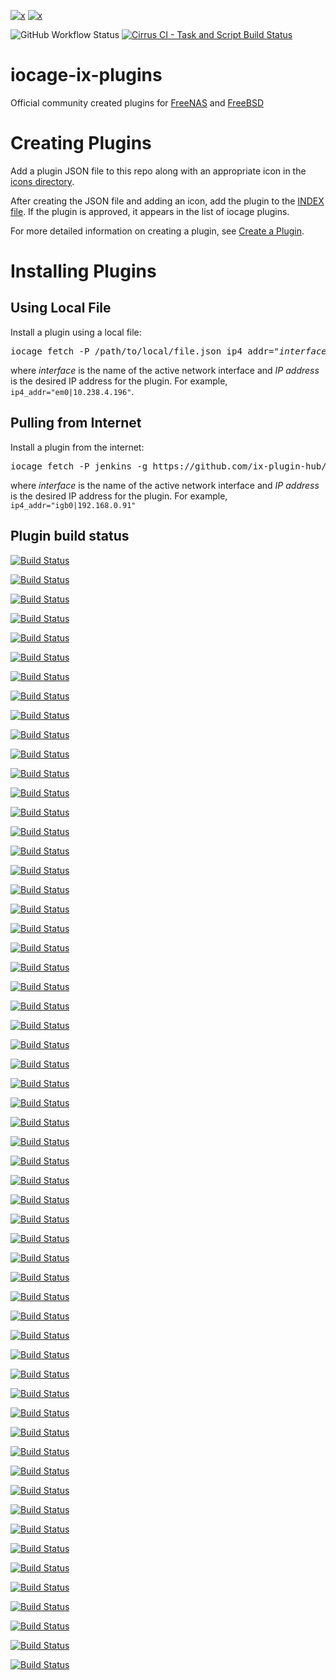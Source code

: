 [plugins-shield]:https://img.shields.io/badge/TrueNAS%20CORE-Community%20Plugins-blue?logo=TrueNAS&style=for-the-badge
[plugins-link]:https://www.truenas.com/plugins/
[release-shield]:https://img.shields.io/badge/Default%20Branch-12.2--RELEASE-blue?logo=FreeBSD&logoColor=red&style=for-the-badge
[release-link]:https://www.freebsd.org/releases/12.2R/relnotes/

[![x][plugins-shield]][plugins-link] [![x][release-shield]][release-link]

![GitHub Workflow Status](https://img.shields.io/github/workflow/status/ix-plugin-hub/iocage-plugin-index/Validate%20JSONs?label=Validate%20JSONs&logo=github&style=for-the-badge)
[![Cirrus CI - Task and Script Build Status](https://img.shields.io/cirrus/github/ix-plugin-hub/iocage-plugin-index?label=Install%20test&logo=cirrus-ci&logoColor=green&style=for-the-badge)](https://cirrus-ci.com/github/ix-plugin-hub/iocage-plugin-index/master)

# iocage-ix-plugins
Official community created plugins for [FreeNAS](http://www.freenas.org) and [FreeBSD](http://www.freebsd.org)

# Creating Plugins
Add a plugin JSON file to this repo along with an appropriate icon in the [icons directory](icons/).

After creating the JSON file and adding an icon, add the plugin to the [INDEX file](INDEX).
If the plugin is approved, it appears in the list of iocage plugins.

For more detailed information on creating a plugin, see [Create a Plugin](https://www.ixsystems.com/documentation/freenas/11.2-U6/plugins.html#create-a-plugin).

# Installing Plugins

## Using Local File
Install a plugin using a local file:
<pre>
iocage fetch -P /path/to/local/file.json ip4_addr="<i>interface</i>|<i>IPaddress</i>"
</pre>
where *interface* is the name of the active network interface and *IP address* is the desired IP address for the plugin.
For example, `ip4_addr="em0|10.238.4.196"`.

## Pulling from Internet
Install a plugin from the internet:
<pre>
iocage fetch -P jenkins -g https://github.com/ix-plugin-hub/iocage-plugin-index ip4_addr="<i>interface</i>|<i>IPaddress</i>"
</pre>
where *interface* is the name of the active network interface and *IP address* is the desired IP address for the plugin.
For example, `ip4_addr="igb0|192.168.0.91"`

## Plugin build status
[![Build Status](https://api.cirrus-ci.com/github/ix-plugin-hub/iocage-plugin-index.svg?task=backuppc&branch=master)](https://api.cirrus-ci.com/github/ix-plugin-hub/iocage-plugin-index.svg?task=backuppc&branch=master)

[![Build Status](https://api.cirrus-ci.com/github/ix-plugin-hub/iocage-plugin-index.svg?task=bazarr&branch=master)](https://api.cirrus-ci.com/github/ix-plugin-hub/iocage-plugin-index.svg?task=bazarr&branch=master)

[![Build Status](https://api.cirrus-ci.com/github/ix-plugin-hub/iocage-plugin-index.svg?task=bind&branch=master)](https://api.cirrus-ci.com/github/ix-plugin-hub/iocage-plugin-index.svg?task=bind&branch=master)

[![Build Status](https://api.cirrus-ci.com/github/ix-plugin-hub/iocage-plugin-index.svg?task=calibre-web&branch=master)](https://api.cirrus-ci.com/github/ix-plugin-hub/iocage-plugin-index.svg?task=calibre-web&branch=master)

[![Build Status](https://api.cirrus-ci.com/github/ix-plugin-hub/iocage-plugin-index.svg?task=channels-dvr&branch=master)](https://api.cirrus-ci.com/github/ix-plugin-hub/iocage-plugin-index.svg?task=channels-dvr&branch=master)

[![Build Status](https://api.cirrus-ci.com/github/ix-plugin-hub/iocage-plugin-index.svg?task=clamav&branch=master)](https://api.cirrus-ci.com/github/ix-plugin-hub/iocage-plugin-index.svg?task=clamav&branch=master)

[![Build Status](https://api.cirrus-ci.com/github/ix-plugin-hub/iocage-plugin-index.svg?task=deluge-pip&branch=master)](https://api.cirrus-ci.com/github/ix-plugin-hub/iocage-plugin-index.svg?task=deluge-pip&branch=master)

[![Build Status](https://api.cirrus-ci.com/github/ix-plugin-hub/iocage-plugin-index.svg?task=dnsmasq&branch=master)](https://api.cirrus-ci.com/github/ix-plugin-hub/iocage-plugin-index.svg?task=dnsmasq&branch=master)

[![Build Status](https://api.cirrus-ci.com/github/ix-plugin-hub/iocage-plugin-index.svg?task=drupal8&branch=master)](https://api.cirrus-ci.com/github/ix-plugin-hub/iocage-plugin-index.svg?task=drupal8&branch=master)

[![Build Status](https://api.cirrus-ci.com/github/ix-plugin-hub/iocage-plugin-index.svg?task=duplicati&branch=master)](https://api.cirrus-ci.com/github/ix-plugin-hub/iocage-plugin-index.svg?task=duplicati&branch=master)

[![Build Status](https://api.cirrus-ci.com/github/ix-plugin-hub/iocage-plugin-index.svg?task=emby&branch=master)](https://api.cirrus-ci.com/github/ix-plugin-hub/iocage-plugin-index.svg?task=emby&branch=master)

[![Build Status](https://api.cirrus-ci.com/github/ix-plugin-hub/iocage-plugin-index.svg?task=emby-server-stable&branch=master)](https://api.cirrus-ci.com/github/ix-plugin-hub/iocage-plugin-index.svg?task=emby-server-stable&branch=master)

[![Build Status](https://api.cirrus-ci.com/github/ix-plugin-hub/iocage-plugin-index.svg?task=esphome&branch=master)](https://api.cirrus-ci.com/github/ix-plugin-hub/iocage-plugin-index.svg?task=esphome&branch=master)

[![Build Status](https://api.cirrus-ci.com/github/ix-plugin-hub/iocage-plugin-index.svg?task=famp&branch=master)](https://api.cirrus-ci.com/github/ix-plugin-hub/iocage-plugin-index.svg?task=famp&branch=master)

[![Build Status](https://api.cirrus-ci.com/github/ix-plugin-hub/iocage-plugin-index.svg?task=gitea&branch=master)](https://api.cirrus-ci.com/github/ix-plugin-hub/iocage-plugin-index.svg?task=gitea&branch=master)

[![Build Status](https://api.cirrus-ci.com/github/ix-plugin-hub/iocage-plugin-index.svg?task=gitlab&branch=master)](https://api.cirrus-ci.com/github/ix-plugin-hub/iocage-plugin-index.svg?task=gitlab&branch=master)

[![Build Status](https://api.cirrus-ci.com/github/ix-plugin-hub/iocage-plugin-index.svg?task=gogs&branch=master)](https://api.cirrus-ci.com/github/ix-plugin-hub/iocage-plugin-index.svg?task=gogs&branch=master)

[![Build Status](https://api.cirrus-ci.com/github/ix-plugin-hub/iocage-plugin-index.svg?task=grafana&branch=master)](https://api.cirrus-ci.com/github/ix-plugin-hub/iocage-plugin-index.svg?task=grafana&branch=master)

[![Build Status](https://api.cirrus-ci.com/github/ix-plugin-hub/iocage-plugin-index.svg?task=heimdall-dashboard&branch=master)](https://api.cirrus-ci.com/github/ix-plugin-hub/iocage-plugin-index.svg?task=heimdall-dashboard&branch=master)

[![Build Status](https://api.cirrus-ci.com/github/ix-plugin-hub/iocage-plugin-index.svg?task=homeassistant&branch=master)](https://api.cirrus-ci.com/github/ix-plugin-hub/iocage-plugin-index.svg?task=homeassistant&branch=master)

[![Build Status](https://api.cirrus-ci.com/github/ix-plugin-hub/iocage-plugin-index.svg?task=homebridge&branch=master)](https://api.cirrus-ci.com/github/ix-plugin-hub/iocage-plugin-index.svg?task=homebridge&branch=master)

[![Build Status](https://api.cirrus-ci.com/github/ix-plugin-hub/iocage-plugin-index.svg?task=hoobs&branch=master)](https://api.cirrus-ci.com/github/ix-plugin-hub/iocage-plugin-index.svg?task=hoobs&branch=master)

[![Build Status](https://api.cirrus-ci.com/github/ix-plugin-hub/iocage-plugin-index.svg?task=i2p&branch=master)](https://api.cirrus-ci.com/github/ix-plugin-hub/iocage-plugin-index.svg?task=i2p&branch=master)

[![Build Status](https://api.cirrus-ci.com/github/ix-plugin-hub/iocage-plugin-index.svg?task=irssi&branch=master)](https://api.cirrus-ci.com/github/ix-plugin-hub/iocage-plugin-index.svg?task=irssi&branch=master)

[![Build Status](https://api.cirrus-ci.com/github/ix-plugin-hub/iocage-plugin-index.svg?task=jackett&branch=master)](https://api.cirrus-ci.com/github/ix-plugin-hub/iocage-plugin-index.svg?task=jackett&branch=master)

[![Build Status](https://api.cirrus-ci.com/github/ix-plugin-hub/iocage-plugin-index.svg?task=jenkins&branch=master)](https://api.cirrus-ci.com/github/ix-plugin-hub/iocage-plugin-index.svg?task=jenkins&branch=master)

[![Build Status](https://api.cirrus-ci.com/github/ix-plugin-hub/iocage-plugin-index.svg?task=jenkins-lts&branch=master)](https://api.cirrus-ci.com/github/ix-plugin-hub/iocage-plugin-index.svg?task=jenkins-lts&branch=master)

[![Build Status](https://api.cirrus-ci.com/github/ix-plugin-hub/iocage-plugin-index.svg?task=lidarr&branch=master)](https://api.cirrus-ci.com/github/ix-plugin-hub/iocage-plugin-index.svg?task=lidarr&branch=master)

[![Build Status](https://api.cirrus-ci.com/github/ix-plugin-hub/iocage-plugin-index.svg?task=madsonic&branch=master)](https://api.cirrus-ci.com/github/ix-plugin-hub/iocage-plugin-index.svg?task=madsonic&branch=master)

[![Build Status](https://api.cirrus-ci.com/github/ix-plugin-hub/iocage-plugin-index.svg?task=mineos&branch=master)](https://api.cirrus-ci.com/github/ix-plugin-hub/iocage-plugin-index.svg?task=mineos&branch=master)

[![Build Status](https://api.cirrus-ci.com/github/ix-plugin-hub/iocage-plugin-index.svg?task=monica&branch=master)](https://api.cirrus-ci.com/github/ix-plugin-hub/iocage-plugin-index.svg?task=monica&branch=master)

[![Build Status](https://api.cirrus-ci.com/github/ix-plugin-hub/iocage-plugin-index.svg?task=mosquitto&branch=master)](https://api.cirrus-ci.com/github/ix-plugin-hub/iocage-plugin-index.svg?task=mosquitto&branch=master)

[![Build Status](https://api.cirrus-ci.com/github/ix-plugin-hub/iocage-plugin-index.svg?task=motioneye&branch=master)](https://api.cirrus-ci.com/github/ix-plugin-hub/iocage-plugin-index.svg?task=motioneye&branch=master)

[![Build Status](https://api.cirrus-ci.com/github/ix-plugin-hub/iocage-plugin-index.svg?task=netdata&branch=master)](https://api.cirrus-ci.com/github/ix-plugin-hub/iocage-plugin-index.svg?task=netdata&branch=master)

[![Build Status](https://api.cirrus-ci.com/github/ix-plugin-hub/iocage-plugin-index.svg?task=node-red&branch=master)](https://api.cirrus-ci.com/github/ix-plugin-hub/iocage-plugin-index.svg?task=node-red&branch=master)

[![Build Status](https://api.cirrus-ci.com/github/ix-plugin-hub/iocage-plugin-index.svg?task=nzbget&branch=master)](https://api.cirrus-ci.com/github/ix-plugin-hub/iocage-plugin-index.svg?task=nzbget&branch=master)

[![Build Status](https://api.cirrus-ci.com/github/ix-plugin-hub/iocage-plugin-index.svg?task=openspeedtest-server&branch=master)](https://api.cirrus-ci.com/github/ix-plugin-hub/iocage-plugin-index.svg?task=openspeedtest-server&branch=master)

[![Build Status](https://api.cirrus-ci.com/github/ix-plugin-hub/iocage-plugin-index.svg?task=openvpn&branch=master)](https://api.cirrus-ci.com/github/ix-plugin-hub/iocage-plugin-index.svg?task=openvpn&branch=master)

[![Build Status](https://api.cirrus-ci.com/github/ix-plugin-hub/iocage-plugin-index.svg?task=privatebin&branch=master)](https://api.cirrus-ci.com/github/ix-plugin-hub/iocage-plugin-index.svg?task=privatebin&branch=master)

[![Build Status](https://api.cirrus-ci.com/github/ix-plugin-hub/iocage-plugin-index.svg?task=qbittorrent&branch=master)](https://api.cirrus-ci.com/github/ix-plugin-hub/iocage-plugin-index.svg?task=qbittorrent&branch=master)

[![Build Status](https://api.cirrus-ci.com/github/ix-plugin-hub/iocage-plugin-index.svg?task=quasselcore&branch=master)](https://api.cirrus-ci.com/github/ix-plugin-hub/iocage-plugin-index.svg?task=quasselcore&branch=master)

[![Build Status](https://api.cirrus-ci.com/github/ix-plugin-hub/iocage-plugin-index.svg?task=radarr&branch=master)](https://api.cirrus-ci.com/github/ix-plugin-hub/iocage-plugin-index.svg?task=radarr&branch=master)

[![Build Status](https://api.cirrus-ci.com/github/ix-plugin-hub/iocage-plugin-index.svg?task=rslsync&branch=master)](https://api.cirrus-ci.com/github/ix-plugin-hub/iocage-plugin-index.svg?task=rslsync&branch=master)

[![Build Status](https://api.cirrus-ci.com/github/ix-plugin-hub/iocage-plugin-index.svg?task=rtorrent-flood&branch=master)](https://api.cirrus-ci.com/github/ix-plugin-hub/iocage-plugin-index.svg?task=rtorrent-flood&branch=master)

[![Build Status](https://api.cirrus-ci.com/github/ix-plugin-hub/iocage-plugin-index.svg?task=sabnzbd&branch=master)](https://api.cirrus-ci.com/github/ix-plugin-hub/iocage-plugin-index.svg?task=sabnzbd&branch=master)

[![Build Status](https://api.cirrus-ci.com/github/ix-plugin-hub/iocage-plugin-index.svg?task=sickchill&branch=master)](https://api.cirrus-ci.com/github/ix-plugin-hub/iocage-plugin-index.svg?task=sickchill&branch=master)

[![Build Status](https://api.cirrus-ci.com/github/ix-plugin-hub/iocage-plugin-index.svg?task=sonarr&branch=master)](https://api.cirrus-ci.com/github/ix-plugin-hub/iocage-plugin-index.svg?task=sonarr&branch=master)

[![Build Status](https://api.cirrus-ci.com/github/ix-plugin-hub/iocage-plugin-index.svg?task=tasmoadmin&branch=master)](https://api.cirrus-ci.com/github/ix-plugin-hub/iocage-plugin-index.svg?task=tasmoadmin&branch=master)

[![Build Status](https://api.cirrus-ci.com/github/ix-plugin-hub/iocage-plugin-index.svg?task=tautulli&branch=master)](https://api.cirrus-ci.com/github/ix-plugin-hub/iocage-plugin-index.svg?task=tautulli&branch=master)

[![Build Status](https://api.cirrus-ci.com/github/ix-plugin-hub/iocage-plugin-index.svg?task=transmission&branch=master)](https://api.cirrus-ci.com/github/ix-plugin-hub/iocage-plugin-index.svg?task=transmission&branch=master)

[![Build Status](https://api.cirrus-ci.com/github/ix-plugin-hub/iocage-plugin-index.svg?task=unificontroller&branch=master)](https://api.cirrus-ci.com/github/ix-plugin-hub/iocage-plugin-index.svg?task=unificontroller&branch=master)

[![Build Status](https://api.cirrus-ci.com/github/ix-plugin-hub/iocage-plugin-index.svg?task=unificontroller-lts&branch=master)](https://api.cirrus-ci.com/github/ix-plugin-hub/iocage-plugin-index.svg?task=unificontroller-lts&branch=master)

[![Build Status](https://api.cirrus-ci.com/github/ix-plugin-hub/iocage-plugin-index.svg?task=vault&branch=master)](https://api.cirrus-ci.com/github/ix-plugin-hub/iocage-plugin-index.svg?task=vault&branch=master)

[![Build Status](https://api.cirrus-ci.com/github/ix-plugin-hub/iocage-plugin-index.svg?task=weechat&branch=master)](https://api.cirrus-ci.com/github/ix-plugin-hub/iocage-plugin-index.svg?task=weechat&branch=master)

[![Build Status](https://api.cirrus-ci.com/github/ix-plugin-hub/iocage-plugin-index.svg?task=xmrig&branch=master)](https://api.cirrus-ci.com/github/ix-plugin-hub/iocage-plugin-index.svg?task=xmrig&branch=master)

[![Build Status](https://api.cirrus-ci.com/github/ix-plugin-hub/iocage-plugin-index.svg?task=zoneminder&branch=master)](https://api.cirrus-ci.com/github/ix-plugin-hub/iocage-plugin-index.svg?task=zoneminder&branch=master)

[![Build Status](https://api.cirrus-ci.com/github/ix-plugin-hub/iocage-plugin-index.svg?task=zrepl&branch=master)](https://api.cirrus-ci.com/github/ix-plugin-hub/iocage-plugin-index.svg?task=zrepl&branch=master)

[![Build Status](https://api.cirrus-ci.com/github/ix-plugin-hub/iocage-plugin-index.svg?task=zwavejs2mqtt&branch=master)](https://api.cirrus-ci.com/github/ix-plugin-hub/iocage-plugin-index.svg?task=zwavejs2mqtt&branch=master)
